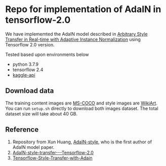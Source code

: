 # Repo for implementation of AdaIN in tensorflow-2.0

We have implememted the AdaIN model described in [Arbitrary Style Transfer in Real-time with Adaptive Instance Normalization](https://arxiv.org/abs/1703.06868) using Tensorflow 2.0 version.

Tested based upon environments below
* python 3.7.9
* tensorflow 2.4
* [kaggle-api](https://github.com/Kaggle/kaggle-api)

## Download data 
The training content images are [MS-COCO](https://cocodataset.org/#home) and style images are [WikiArt](https://www.kaggle.com/c/painter-by-numbers). You can run `setup.sh` directly to download both images dataset. The total dataset size will take about 40 GB.

## Reference
1. Repository from Xun Huang, [AdaIN-style](https://github.com/xunhuang1995/AdaIN-style), who is the first author of AdaIN model paper.
2. [AdaIN-style-transfer---Tensorflow-2.0](https://github.com/rasmushr97/AdaIN-style-transfer---Tensorflow-2.0)
3. [Tensorflow-Style-Transfer-with-Adain](https://github.com/JunbinWang/Tensorflow-Style-Transfer-with-Adain)